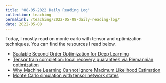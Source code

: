 ```yaml
---
title: "08-05-2022 Daily Reading Log"
collection: teaching
permalink: /teaching/2022-05-08-daily-reading-log/ 
date: 2022-05-08
---
```


Today, I mostly read on monte carlo with tensor and optimization techniques. You can find the resources I read below.

- [Scalable Second Order Optimization for Deep Learning](https://arxiv.org/abs/2002.09018)
- [Tensor train completion: local recovery guarantees via Riemannian optimization](https://arxiv.org/abs/2110.03975)
- [Why Machine Learning Cannot Ignore Maximum Likelihood Estimation](https://arxiv.org/abs/2110.12112)
- [Monte Carlo simulation with tensor network states](https://journals.aps.org/prb/abstract/10.1103/PhysRevB.83.134421)
